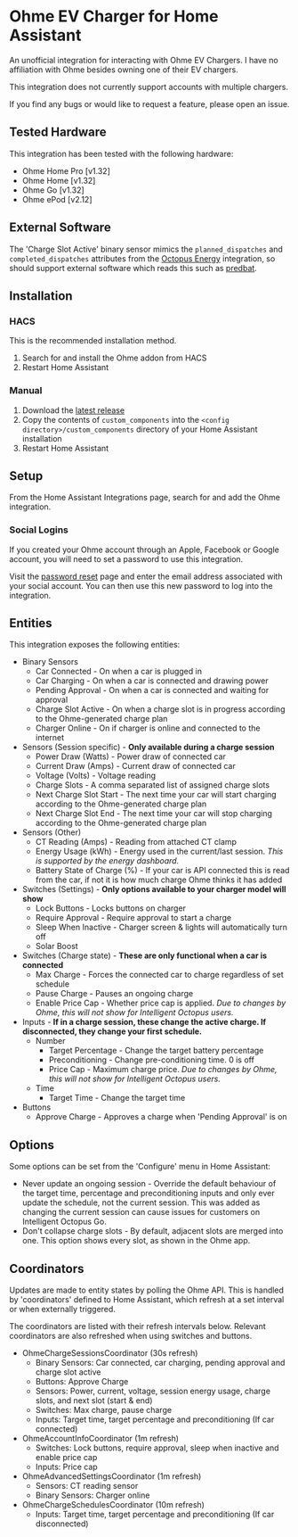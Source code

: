 # Ohme EV Charger for Home Assistant

An unofficial integration for interacting with Ohme EV Chargers. I have no affiliation with Ohme besides owning one of their EV chargers.

This integration does not currently support accounts with multiple chargers.

If you find any bugs or would like to request a feature, please open an issue.

## Tested Hardware
This integration has been tested with the following hardware:
* Ohme Home Pro [v1.32]
* Ohme Home [v1.32]
* Ohme Go [v1.32]
* Ohme ePod [v2.12]

## External Software
The 'Charge Slot Active' binary sensor mimics the `planned_dispatches` and `completed_dispatches` attributes from the [Octopus Energy](https://github.com/BottlecapDave/HomeAssistant-OctopusEnergy) integration, so should support external software which reads this such as [predbat](https://springfall2008.github.io/batpred/devices/#ohme).


## Installation

### HACS
This is the recommended installation method.
1. Search for and install the Ohme addon from HACS
2. Restart Home Assistant

### Manual
1. Download the [latest release](https://github.com/dan-r/HomeAssistant-Ohme/releases)
2. Copy the contents of `custom_components` into the `<config directory>/custom_components` directory of your Home Assistant installation
3. Restart Home Assistant


## Setup
From the Home Assistant Integrations page, search for and add the Ohme integration.

### Social Logins
If you created your Ohme account through an Apple, Facebook or Google account, you will need to set a password to use this integration.

Visit the [password reset](https://api.ohme.io/fleet/index.html#/authentication/forgotten-password) page and enter the email address associated with your social account. You can then use this new password to log into the integration.

## Entities
This integration exposes the following entities:

* Binary Sensors
    * Car Connected - On when a car is plugged in
    * Car Charging - On when a car is connected and drawing power
    * Pending Approval - On when a car is connected and waiting for approval
    * Charge Slot Active - On when a charge slot is in progress according to the Ohme-generated charge plan
    * Charger Online - On if charger is online and connected to the internet
* Sensors (Session specific) - **Only available during a charge session**
    * Power Draw (Watts) - Power draw of connected car
    * Current Draw (Amps) - Current draw of connected car
    * Voltage (Volts) - Voltage reading
    * Charge Slots - A comma separated list of assigned charge slots 
    * Next Charge Slot Start - The next time your car will start charging according to the Ohme-generated charge plan
    * Next Charge Slot End - The next time your car will stop charging according to the Ohme-generated charge plan
* Sensors (Other)
    * CT Reading (Amps) - Reading from attached CT clamp
    * Energy Usage (kWh) - Energy used in the current/last session. *This is supported by the energy dashboard.*
    * Battery State of Charge (%) - If your car is API connected this is read from the car, if not it is how much charge Ohme thinks it has added
* Switches (Settings) - **Only options available to your charger model will show**
    * Lock Buttons - Locks buttons on charger
    * Require Approval - Require approval to start a charge
    * Sleep When Inactive - Charger screen & lights will automatically turn off
    * Solar Boost
* Switches (Charge state) - **These are only functional when a car is connected**
    * Max Charge - Forces the connected car to charge regardless of set schedule
    * Pause Charge - Pauses an ongoing charge
    * Enable Price Cap - Whether price cap is applied. _Due to changes by Ohme, this will not show for Intelligent Octopus users._
* Inputs - **If in a charge session, these change the active charge. If disconnected, they change your first schedule.**
    * Number
        * Target Percentage - Change the target battery percentage
        * Preconditioning - Change pre-conditioning time. 0 is off
        * Price Cap - Maximum charge price. _Due to changes by Ohme, this will not show for Intelligent Octopus users._
    * Time
        * Target Time - Change the target time
* Buttons
    * Approve Charge - Approves a charge when 'Pending Approval' is on

## Options
Some options can be set from the 'Configure' menu in Home Assistant:
* Never update an ongoing session - Override the default behaviour of the target time, percentage and preconditioning inputs and only ever update the schedule, not the current session. This was added as changing the current session can cause issues for customers on Intelligent Octopus Go.
* Don't collapse charge slots - By default, adjacent slots are merged into one. This option shows every slot, as shown in the Ohme app.


## Coordinators
Updates are made to entity states by polling the Ohme API. This is handled by 'coordinators' defined to Home Assistant, which refresh at a set interval or when externally triggered.

The coordinators are listed with their refresh intervals below. Relevant coordinators are also refreshed when using switches and buttons.

* OhmeChargeSessionsCoordinator (30s refresh)
    * Binary Sensors: Car connected, car charging, pending approval and charge slot active
    * Buttons: Approve Charge
    * Sensors: Power, current, voltage, session energy usage, charge slots, and next slot (start & end)
    * Switches: Max charge, pause charge
    * Inputs: Target time, target percentage and preconditioning (If car connected)
* OhmeAccountInfoCoordinator (1m refresh)
    * Switches: Lock buttons, require approval,  sleep when inactive and enable price cap
    * Inputs: Price cap
* OhmeAdvancedSettingsCoordinator (1m refresh)
    * Sensors: CT reading sensor
    * Binary Sensors: Charger online
* OhmeChargeSchedulesCoordinator (10m refresh)
    * Inputs: Target time, target percentage and preconditioning (If car disconnected)
